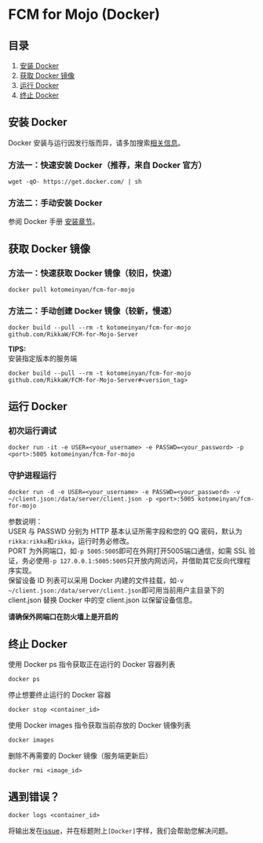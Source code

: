 # FCM for Mojo (Docker)

## 目录
1. [安装 Docker](#安装-docker)
2. [获取 Docker 镜像](#获取-Docker-镜像)
3. [运行 Docker](#运行-docker)
4. [终止 Docker](#终止-docker)

## 安装 Docker

Docker 安装与运行因发行版而异，请多加搜索[相关信息](https://docs.docker.com)。

### 方法一：快速安装 Docker（推荐，来自 Docker 官方）

```
wget -qO- https://get.docker.com/ | sh
```

### 方法二：手动安装 Docker

参阅 Docker 手册 [安装章节](https://docs.docker.com/engine/installation/#supported-platforms)。

## 获取 Docker 镜像

### 方法一：快速获取 Docker 镜像（较旧，快速）

```
docker pull kotomeinyan/fcm-for-mojo
```

### 方法二：手动创建 Docker 镜像（较新，慢速）

```
docker build --pull --rm -t kotomeinyan/fcm-for-mojo github.com/RikkaW/FCM-for-Mojo-Server
```

**TIPS:**  
安装指定版本的服务端
```
docker build --pull --rm -t kotomeinyan/fcm-for-mojo github.com/RikkaW/FCM-for-Mojo-Server#<version_tag>
```

## 运行 Docker

### 初次运行调试

```
docker run -it -e USER=<your_username> -e PASSWD=<your_password> -p <port>:5005 kotomeinyan/fcm-for-mojo
```

### 守护进程运行

```
docker run -d -e USER=<your_username> -e PASSWD=<your_password> -v ~/client.json:/data/server/client.json -p <port>:5005 kotomeinyan/fcm-for-mojo
```

参数说明：  
USER 与 PASSWD 分别为 HTTP 基本认证所需字段和您的 QQ 密码，默认为`rikka:rikka`和`rikka`，运行时务必修改。  
PORT 为外网端口，如`-p 5005:5005`即可在外网打开5005端口通信，如需 SSL 验证，务必使用`-p 127.0.0.1:5005:5005`只开放内网访问，并借助其它反向代理程序实现。  
保留设备 ID 列表可以采用 Docker 内建的文件挂载，如`-v ~/client.json:/data/server/client.json`即可用当前用户主目录下的 client.json 替换 Docker 中的空 client.json 以保留设备信息。

**请确保外网端口在防火墙上是开启的**

## 终止 Docker

使用 Docker ps 指令获取正在运行的 Docker 容器列表

```
docker ps
```

停止想要终止运行的 Docker 容器

```
docker stop <container_id>
```

使用 Docker images 指令获取当前存放的 Docker 镜像列表

```
docker images
```

删除不再需要的 Docker 镜像（服务端更新后）

```
docker rmi <image_id>
```

## 遇到错误？

```
docker logs <container_id>
```

将输出发在[issue](https://github.com/RikkaW/FCM-for-Mojo-Server/issues/new)，并在标题附上`[Docker]`字样，我们会帮助您解决问题。